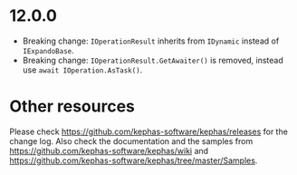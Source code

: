 ﻿# 12.0.0

* Breaking change: ```IOperationResult``` inherits from ```IDynamic``` instead of ```IExpandoBase```.
* Breaking change: ```IOperationResult.GetAwaiter()``` is removed, instead use ```await IOperation.AsTask()```.

# Other resources
Please check https://github.com/kephas-software/kephas/releases for the change log.
Also check the documentation and the samples from https://github.com/kephas-software/kephas/wiki and https://github.com/kephas-software/kephas/tree/master/Samples.
